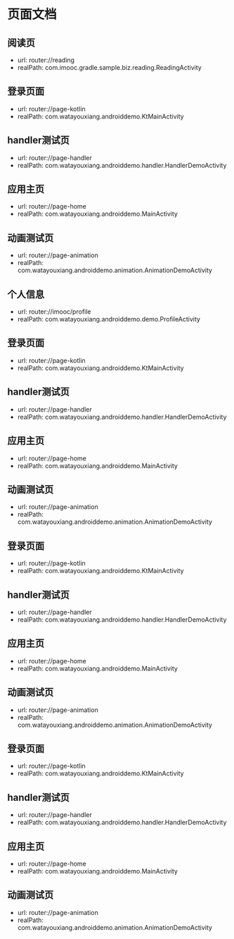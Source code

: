 # 页面文档

## 阅读页
- url: router://reading
- realPath: com.imooc.gradle.sample.biz.reading.ReadingActivity

## 登录页面
- url: router://page-kotlin
- realPath: com.watayouxiang.androiddemo.KtMainActivity

## handler测试页
- url: router://page-handler
- realPath: com.watayouxiang.androiddemo.handler.HandlerDemoActivity

## 应用主页
- url: router://page-home
- realPath: com.watayouxiang.androiddemo.MainActivity

## 动画测试页
- url: router://page-animation
- realPath: com.watayouxiang.androiddemo.animation.AnimationDemoActivity

## 个人信息
- url: router://imooc/profile
- realPath: com.watayouxiang.androiddemo.demo.ProfileActivity

## 登录页面
- url: router://page-kotlin
- realPath: com.watayouxiang.androiddemo.KtMainActivity

## handler测试页
- url: router://page-handler
- realPath: com.watayouxiang.androiddemo.handler.HandlerDemoActivity

## 应用主页
- url: router://page-home
- realPath: com.watayouxiang.androiddemo.MainActivity

## 动画测试页
- url: router://page-animation
- realPath: com.watayouxiang.androiddemo.animation.AnimationDemoActivity

## 登录页面
- url: router://page-kotlin
- realPath: com.watayouxiang.androiddemo.KtMainActivity

## handler测试页
- url: router://page-handler
- realPath: com.watayouxiang.androiddemo.handler.HandlerDemoActivity

## 应用主页
- url: router://page-home
- realPath: com.watayouxiang.androiddemo.MainActivity

## 动画测试页
- url: router://page-animation
- realPath: com.watayouxiang.androiddemo.animation.AnimationDemoActivity

## 登录页面
- url: router://page-kotlin
- realPath: com.watayouxiang.androiddemo.KtMainActivity

## handler测试页
- url: router://page-handler
- realPath: com.watayouxiang.androiddemo.handler.HandlerDemoActivity

## 应用主页
- url: router://page-home
- realPath: com.watayouxiang.androiddemo.MainActivity

## 动画测试页
- url: router://page-animation
- realPath: com.watayouxiang.androiddemo.animation.AnimationDemoActivity

